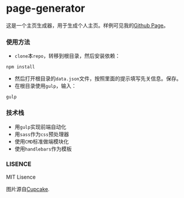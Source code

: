 # page-generator
这是一个主页生成器，用于生成个人主页。样例可见我的[Github Page][1]。
### 使用方法
* `clone`本`repo`，转移到根目录，然后安装依赖：
```
npm install
```
* 然后打开根目录的`data.json`文件，按照里面的提示填写先关信息。保存。
* 在根目录使用`gulp`，输入：
```
gulp
```
### 技术栈
* 用`gulp`实现前端自动化
* 用`sass`作为`css`预处理器
* 使用`CMD`标准做端模块化
* 使用`handlebars`作为模板 

### LISENCE
MIT Lisence

图片源自[Cupcake][2].

  [1]: https://github.com/harryfyodor/harryfyodor.github.io
  [2]: http://cupcake.nilssonlee.se
